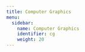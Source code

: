 ```yaml
---
title: Computer Graphics
menu:
  sidebar:
    name: Computer Graphics
    identifier: cg
    weight: 20
---
```

